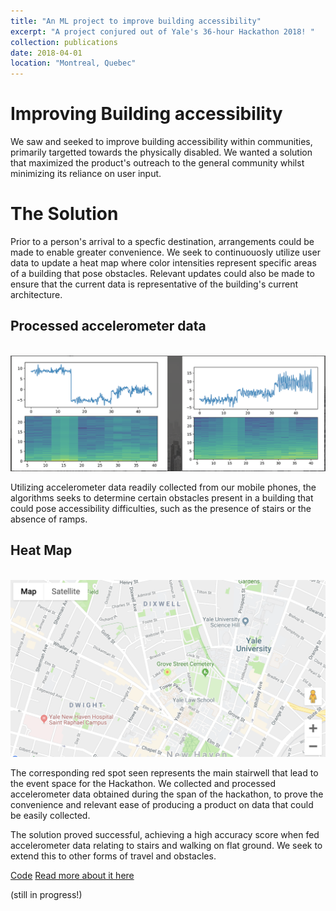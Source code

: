 ```yaml
---
title: "An ML project to improve building accessibility"
excerpt: "A project conjured out of Yale's 36-hour Hackathon 2018! "
collection: publications
date: 2018-04-01
location: "Montreal, Quebec"
---
```

# Improving Building accessibility 

We saw and seeked to improve building accessibility within communities, primarily targetted towards the physically disabled. We wanted a solution that maximized the product's outreach to the general community whilst minimizing its reliance on user input. 

# The Solution 

Prior to a person's arrival to a specfic destination, arrangements could be made to enable greater convenience. We seek to continuouosly utilize user data to update a heat map where color intensities represent specific areas of a building that pose obstacles. Relevant updates could also be made to ensure that the current data is representative of the building's current architecture.

## Processed accelerometer data
<br/><img src='/files/accelerometer.png'>

Utilizing accelerometer data readily collected from our mobile phones, the algorithms seeks to determine certain obstacles present in a building that could pose accessibility difficulties, such as the presence of stairs or the absence of ramps. 

## Heat Map
<br/><img src='/files/heat map.png'>

The corresponding red spot seen represents the main stairwell that lead to the event space for the Hackathon. We collected and processed accelerometer data obtained during the span of the hackathon, to prove the convenience and relevant ease of producing a product on data that could be easily collected.

The solution proved successful, achieving a high accuracy score when fed accelerometer data relating to stairs and walking on flat ground. We seek to extend this to other forms of travel and obstacles. 

[Code](https://github.com/kmualim/yhack)
[Read more about it here](https://website.com)


(still in progress!)

